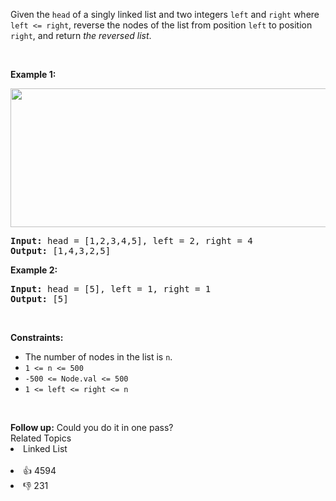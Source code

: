 <p>Given the <code>head</code> of a singly linked list and two integers <code>left</code> and <code>right</code> where <code>left &lt;= right</code>, reverse the nodes of the list from position <code>left</code> to position <code>right</code>, and return <em>the reversed list</em>.</p>

<p>&nbsp;</p>
<p><strong>Example 1:</strong></p>
<img alt="" src="https://assets.leetcode.com/uploads/2021/02/19/rev2ex2.jpg" style="width: 542px; height: 222px;" />
<pre>
<strong>Input:</strong> head = [1,2,3,4,5], left = 2, right = 4
<strong>Output:</strong> [1,4,3,2,5]
</pre>

<p><strong>Example 2:</strong></p>

<pre>
<strong>Input:</strong> head = [5], left = 1, right = 1
<strong>Output:</strong> [5]
</pre>

<p>&nbsp;</p>
<p><strong>Constraints:</strong></p>

<ul>
	<li>The number of nodes in the list is <code>n</code>.</li>
	<li><code>1 &lt;= n &lt;= 500</code></li>
	<li><code>-500 &lt;= Node.val &lt;= 500</code></li>
	<li><code>1 &lt;= left &lt;= right &lt;= n</code></li>
</ul>

<p>&nbsp;</p>
<strong>Follow up:</strong> Could you do it in one pass?<div><div>Related Topics</div><div><li>Linked List</li></div></div><br><div><li>👍 4594</li><li>👎 231</li></div>